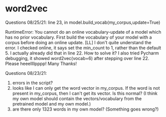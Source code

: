 # word2vec
Questions 08/25/21:
line 23, in <module>
    model.build_vocab(my_corpus,update=True)

RuntimeError: You cannot do an online vocabulary-update of a model which has no prior vocabulary. First build the vocabulary of your model with a corpus before doing an online update.
[LL] I don't quite understand the error. I checked online, it says set the min_count to 1, rather than the default 5. I actually already did that in line 22. How to solve it? 
  I also tried Pycharm debugging, it showed word2vec(vocab=6) after stepping over line 22. 
 Please heeellllpppp! Many Thanks! 

Questions 08/23/21:
1) errors in the script?
2) looks like I can only get the word vector in my_corpus. If the word is not present in my_corpus, then I can't get its vector. Is this normal? (I think my own model should contain the vectors/vocabulary from the pretrained model and my own model.) 
3) are there only 1323 words in my own model? (Something goes wrong?) 
